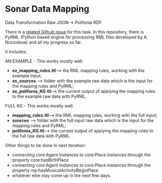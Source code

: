 # Sonar Data Mapping
Data Transformation Raw JSON -> Polifonia RDF

There is a [related Github issue](https://github.com/polifonia-project/sonar2021_demo/issues/35) for this task.
In this repository, there is PyRML (Python based engine for processing RML files developed by A. Nuzzolese) and all my progress so far. 


It includes:

AN EXAMPLE - This works mostly well.

- **ex_mapping_rules.ttl**--> the RML mapping rules, working with the example input;
- **ex_sources** --> folder with the example raw data which is the input for the mapping rules and PyRML;
- **ex_polifonia_KG.ttl**--> the current output of applying the mapping rules to the example raw data with PyRML.

FULL KG - This works mostly well.

- **mapping_rules.ttl**--> the RML mapping rules, working with the full input;
- **sources** --> folder with the full input raw data which is the input for the mapping rules and PyRML;
- **polifonia_KG.ttl**--> the current output of applying the mapping rules to the full raw data with PyRML.


Other things to be done in next iteration:
- connecting core:Agent instances to core:Place instances through the property core:hasBirthPlace
- connecting core:Agent instances to core:Place instances through the property mp:hasMusicalActivityBeginPlace
- whatever else may come up in the next few days.
